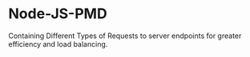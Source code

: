 # Node-JS-PMD
Containing Different Types of Requests to server endpoints for greater efficiency and load balancing.
